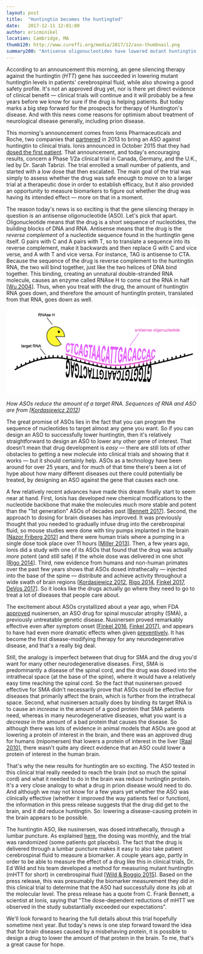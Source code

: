```yaml
---
layout: post
title:  "Huntingtin becomes the huntingted"
date:   2017-12-11 12:01:00
author: ericminikel
location: Cambridge, MA
thumb120: http://www.cureffi.org/media/2017/12/aso-thumbnail.png
summary200: "Antisense oligonucleotides have lowered mutant huntingtin in the brains of Huntington's patients. That's very good news, and not just for Huntington's disease."
---
```


According to an announcement this morning, an gene silencing therapy against the huntingtin (*HTT*) gene has succeeded in lowering mutant huntingtin levels in patients' cerebrospinal fluid, while also showing a good safety profile. It's not an approved drug yet, nor is there yet direct evidence of clinical benefit &mdash; clinical trials will continue and it will probably be a few years before we know for sure if the drug is helping patients. But today marks a big step forward for the prospects for therapy of Huntington's disease. And with this news come reasons for optimism about treatment of neurological disease generally, including prion disease.

This morning's announcement comes from Ionis Pharmaceuticals and Roche, two companies that [partnered](https://en.hdbuzz.net/122) in 2013 to bring an ASO against huntingtin to clinical trials. Ionis announced in October 2015 that they had [dosed the first patient](https://en.hdbuzz.net/204). That announcement, and today's encouraging results, concern a Phase 1/2a clinical trial in Canada, Germany, and the U.K., led by Dr. Sarah Tabrizi. The trial enrolled a small number of patients, and started with a low dose that then escalated. The main goal of the trial was simply to assess whether the drug was safe enough to move on to a larger trial at a therapeutic dose in order to establish efficacy, but it also provided an opportunity to measure biomarkers to figure out whether the drug was having its intended effect &mdash; more on that in a moment.

The reason today's news is so exciting is that the gene silencing therapy in question is an antisense oligonucleotide (ASO). Let's pick that apart. Oligonucleotide means that the drug is a short sequence of nucleotides, the building blocks of DNA and RNA. Antisense means that the drug is the *reverse complement* of a nucleotide sequence found in the huntingtin gene itself. G pairs with C and A pairs with T, so to translate a sequence into its reverse complement, make it backwards and then replace G with C and vice verse, and A with T and vice versa. For instance, TAG is antisense to CTA. Because the sequence of the drug is reverse complement to the huntingtin RNA, the two will bind together, just like the two helices of DNA bind together. This binding, creating an unnatural double-stranded RNA molecule, causes an enzyme called RNAse H to come cut the RNA in half [[Wu 2004]]. Thus, when you treat with the drug, the amount of huntingtin RNA goes down, and therefore the amount of huntingtin protein, translated from that RNA, goes down as well.

![](/media/2017/12/how-asos-reduce-target-rna.png)

*How ASOs reduce the amount of a target RNA. Sequences of RNA and ASO are from [[Kordasiewicz 2012]]*

The great promise of ASOs lies in the fact that you can program the sequence of nucleotides to target almost any gene you want. So if you can design an ASO to successfully lower huntingtin, then it's relatively straightforward to design an ASO to lower any other gene of interest. That doesn't mean that drug development is *easy* &mdash; there are still lots of other obstacles to getting a new molecule into clinical trials and showing that it works &mdash; but it should certainly help. ASOs as a technology have been around for over 25 years, and for much of that time there's been a lot of hype about how many different diseases out there could potentially be treated, by designing an ASO against the gene that causes each one.

A few relatively recent advances have made this dream finally start to seem near at hand. First, Ionis has developed new chemical modifications to the nucleotide backbone that make the molecules much more stable and potent than the "1st generation" ASOs of decades past [[Bennett 2017]]. Second, the approach to dosing for brain diseases has improved. It was previously thought that you needed to gradually infuse drug into the cerebrospinal fluid, so mouse studies were done with tiny pumps implanted in the brain [[Nazor Friberg 2012]] and there were human trials where a pumping in a single dose took place over 11 hours [[Miller 2013]]. Then, a few years ago, Ionis did a study with one of its ASOs that found that the drug was actually *more* potent (and still safe) if the whole dose was delivered in one shot [[Rigo 2014]]. Third, new evidence from humans and non-human primates over the past few years shows that ASOs dosed intrathecally &mdash; injected into the base of the spine &mdash; distribute and achieve activity throughout a wide swath of brain regions [[Kordasiewicz 2012], [Rigo 2014], [Finkel 2017], [DeVos 2017]]. So it looks like the drugs actually go where they need to go to treat a lot of diseases that people care about.

The excitement about ASOs crystallized about a year ago, when FDA [approved](https://www.fda.gov/newsevents/newsroom/pressannouncements/ucm534611.htm) nusinersen, an ASO drug for spinal muscular atrophy (SMA), a previously untreatable genetic disease. Nusinersen proved remarkably effective even after symptom onset [[Finkel 2016], [Finkel 2017]], and appears to have had even more dramatic effects when given [preventively](http://media.biogen.com/press-release/investor-relations/final-phase-3-study-data-show-spinraza-nusinersen-significantly-imp). It has become the first disease-modifying therapy for any neurodegenerative disease, and that's a really big deal.

Still, the analogy is imperfect between that drug for SMA and the drug you'd want for many other neurodegenerative diseases. First, SMA is predominantly a disease of the spinal cord, and the drug was dosed into the intrathecal space (at the base of the spine), where it would have a relatively easy time reaching the spinal cord. So the fact that nusinersen proved effective for SMA didn't necessarily prove that ASOs could be effective for diseases that primarily affect the brain, which is further from the intrathecal space. Second, what nusinersen actually does by binding its target RNA is to cause an *increase* in the amount of a good protein that SMA patients need, whereas in many neurodegenerative diseases, what you want is a *decrease* in the amount of a bad protein that causes the disease. So although there was lots of evidence in animal models that ASOs are good at lowering a protein of interest in the brain, and there was an approved drug for humans (mipomersen) that lowers a protein of interest in the liver [[Raal 2010]], there wasn't quite any direct evidence that an ASO could lower a protein of interest in the human brain.

That's why the new results for huntingtin are so exciting. The ASO tested in this clinical trial really needed to reach the brain (not so much the spinal cord) and what it needed to do in the brain was reduce huntingtin protein. It's a very close analogy to what a drug in prion disease would need to do. And although we may not know for a few years yet whether the ASO was clinically effective (whether it improved the way patients feel or function), the information in this press release suggests that the drug did get to the brain, and it did reduce huntingtin. So: lowering a disease-causing protein in the brain appears to be possible.

The huntingtin ASO, like nusinersen, was dosed intrathecally, through a lumbar puncture. As explained [here](https://en.hdbuzz.net/243), the dosing was monthly, and the trial was randomized (some patients got placebo). The fact that the drug is delivered through a lumbar puncture makes it easy to also take patient cerebrospinal fluid to measure a biomarker. A couple years ago, partly in order to be able to measure the effect of a drug like this in clinical trials, Dr. Ed Wild and his team developed a method for measuring mutant huntingtin (mHTT for short) in cerebrospinal fluid [[Wild & Boggio 2015]]. Based on the press release, this was presumably the biomarker measurement they did in this clinical trial to determine that the ASO had successfully done its job at the molecular level. The press release has a quote from C. Frank Bennett, a scientist at Ionis, saying that "The dose-dependent reductions of mHTT we observed in the study substantially exceeded our expectations".

We'll look forward to hearing the full details about this trial hopefully sometime next year. But today's news is one step forward toward the idea that for brain diseases caused by a misbehaving protein, it is possible to design a drug to lower the amount of that protein in the brain. To me, that's a great cause for hope.




[Wu 2004]: https://www.ncbi.nlm.nih.gov/pubmed/14960586/ "Wu H, Lima WF, Zhang H, Fan A, Sun H, Crooke ST. Determination of the role of the human RNase H1 in the pharmacology of DNA-like antisense drugs. J Biol Chem. 2004 Apr 23;279(17):17181-9. Epub 2004 Feb 11. PubMed PMID: 14960586."

[Raal 2010]: https://www.ncbi.nlm.nih.gov/pubmed/20227758/ "Raal FJ, Santos RD, Blom DJ, Marais AD, Charng MJ, Cromwell WC, Lachmann RH, Gaudet D, Tan JL, Chasan-Taber S, Tribble DL, Flaim JD, Crooke ST. Mipomersen, an apolipoprotein B synthesis inhibitor, for lowering of LDL cholesterol concentrations in patients with homozygous familial hypercholesterolaemia: a randomised, double-blind, placebo-controlled trial. Lancet. 2010 Mar 20;375(9719):998-1006. doi: 10.1016/S0140-6736(10)60284-X. PubMed PMID: 20227758."

[Nazor Friberg 2012]: https://www.ncbi.nlm.nih.gov/pubmed/23344724/ "Nazor Friberg K, Hung G, Wancewicz E, Giles K, Black C, Freier S, Bennett F, Dearmond SJ, Freyman Y, Lessard P, Ghaemmaghami S, Prusiner SB. Intracerebral Infusion of Antisense Oligonucleotides Into Prion-infected Mice. Mol Ther Nucleic Acids. 2012 Feb 7;1:e9. doi: 10.1038/mtna.2011.6. PubMed PMID: 23344724; PubMed Central PMCID: PMC3381600."

[Kordasiewicz 2012]: https://www.ncbi.nlm.nih.gov/pubmed/22726834/ "Kordasiewicz HB, Stanek LM, Wancewicz EV, Mazur C, McAlonis MM, Pytel KA, Artates JW, Weiss A, Cheng SH, Shihabuddin LS, Hung G, Bennett CF, Cleveland DW. Sustained therapeutic reversal of Huntington's disease by transient repression of huntingtin synthesis. Neuron. 2012 Jun 21;74(6):1031-44. doi: 10.1016/j.neuron.2012.05.009. PubMed PMID: 22726834; PubMed Central PMCID: PMC3383626."

[Miller 2013]: https://www.ncbi.nlm.nih.gov/pubmed/23541756/ "Miller TM, Pestronk A, David W, Rothstein J, Simpson E, Appel SH, Andres PL, Mahoney K, Allred P, Alexander K, Ostrow LW, Schoenfeld D, Macklin EA, Norris DA, Manousakis G, Crisp M, Smith R, Bennett CF, Bishop KM, Cudkowicz ME. An antisense oligonucleotide against SOD1 delivered intrathecally for patients with SOD1 familial amyotrophic lateral sclerosis: a phase 1, randomised, first-in-man study. Lancet Neurol. 2013 May;12(5):435-42. doi: 10.1016/S1474-4422(13)70061-9. Epub 2013 Mar 29. Erratum in: Lancet Neurol. 2013 May;12(5):423. PubMed PMID: 23541756; PubMed Central PMCID: PMC3712285."

[Rigo 2014]: https://www.ncbi.nlm.nih.gov/pubmed/24784568/ "Rigo F, Chun SJ, Norris DA, Hung G, Lee S, Matson J, Fey RA, Gaus H, Hua Y, Grundy JS, Krainer AR, Henry SP, Bennett CF. Pharmacology of a central nervous system delivered 2'-O-methoxyethyl-modified survival of motor neuron splicing oligonucleotide in mice and nonhuman primates. J Pharmacol Exp Ther. 2014 Jul;350(1):46-55. doi: 10.1124/jpet.113.212407. Epub 2014 Apr 30. PubMed PMID: 24784568; PubMed Central PMCID: PMC4056267."

[Wild & Boggio 2015]: https://www.ncbi.nlm.nih.gov/pubmed/25844897/ "Wild EJ, Boggio R, Langbehn D, Robertson N, Haider S, Miller JR, Zetterberg H, Leavitt BR, Kuhn R, Tabrizi SJ, Macdonald D, Weiss A. Quantification of mutant huntingtin protein in cerebrospinal fluid from Huntington's disease patients. J Clin Invest. 2015 May;125(5):1979-86. doi: 10.1172/JCI80743. Epub 2015 Apr 6. PubMed PMID: 25844897; PubMed Central PMCID: PMC4463213."

[Chiriboga 2016]: https://www.ncbi.nlm.nih.gov/pubmed/26865511/ "Chiriboga CA, Swoboda KJ, Darras BT, Iannaccone ST, Montes J, De Vivo DC, Norris DA, Bennett CF, Bishop KM. Results from a phase 1 study of nusinersen (ISIS-SMN(Rx)) in children with spinal muscular atrophy. Neurology. 2016 Mar 8;86(10):890-7. doi: 10.1212/WNL.0000000000002445. Epub 2016 Feb 10. PubMed PMID: 26865511; PubMed Central PMCID: PMC4782111."

[Finkel 2016]: https://www.ncbi.nlm.nih.gov/pubmed/27939059/ "Finkel RS, Chiriboga CA, Vajsar J, Day JW, Montes J, De Vivo DC, Yamashita M, Rigo F, Hung G, Schneider E, Norris DA, Xia S, Bennett CF, Bishop KM. Treatment of infantile-onset spinal muscular atrophy with nusinersen: a phase 2, open-label, dose-escalation study. Lancet. 2016 Dec 17;388(10063):3017-3026. doi: 10.1016/S0140-6736(16)31408-8. Epub 2016 Dec 7. PubMed PMID: 27939059."

[Finkel 2017]: https://www.ncbi.nlm.nih.gov/pubmed/29091570/ "Finkel RS, Mercuri E, Darras BT, Connolly AM, Kuntz NL, Kirschner J, Chiriboga CA, Saito K, Servais L, Tizzano E, Topaloglu H, Tulinius M, Montes J, Glanzman AM, Bishop K, Zhong ZJ, Gheuens S, Bennett CF, Schneider E, Farwell W, De Vivo DC; ENDEAR Study Group. Nusinersen versus Sham Control in Infantile-Onset Spinal Muscular Atrophy. N Engl J Med. 2017 Nov 2;377(18):1723-1732. doi: 10.1056/NEJMoa1702752. PubMed PMID: 29091570."

[Bennett 2017]: https://www.ncbi.nlm.nih.gov/pubmed/27732800/ "Bennett CF, Baker BF, Pham N, Swayze E, Geary RS. Pharmacology of Antisense Drugs. Annu Rev Pharmacol Toxicol. 2017 Jan 6;57:81-105. doi: 10.1146/annurev-pharmtox-010716-104846. Epub 2016 Oct 10. Review. PubMed PMID: 27732800."

[DeVos 2017]: https://www.ncbi.nlm.nih.gov/pubmed/28123067/ "DeVos SL, Miller RL, Schoch KM, Holmes BB, Kebodeaux CS, Wegener AJ, Chen G, Shen T, Tran H, Nichols B, Zanardi TA, Kordasiewicz HB, Swayze EE, Bennett CF, Diamond MI, Miller TM. Tau reduction prevents neuronal loss and reverses pathological tau deposition and seeding in mice with tauopathy. Sci Transl Med. 2017 Jan 25;9(374). pii: eaag0481. doi: 10.1126/scitranslmed.aag0481. PubMed PMID: 28123067."



